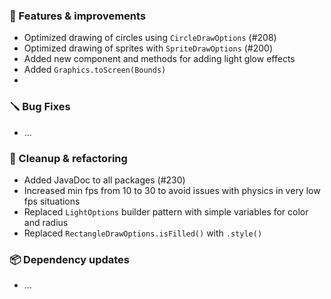 ### 🚀 Features & improvements

- Optimized drawing of circles using `CircleDrawOptions` (#208)
- Optimized drawing of sprites with `SpriteDrawOptions` (#200)
- Added new component and methods for adding light glow effects
- Added `Graphics.toScreen(Bounds)`
- 
### 🪛 Bug Fixes

- ...

### 🧽 Cleanup & refactoring

- Added JavaDoc to all packages (#230)
- Increased min fps from 10 to 30 to avoid issues with physics in very low fps situations
- Replaced `LightOptions` builder pattern with simple variables for color and radius
- Replaced `RectangleDrawOptions.isFilled()` with `.style()`

### 📦 Dependency updates

- ...